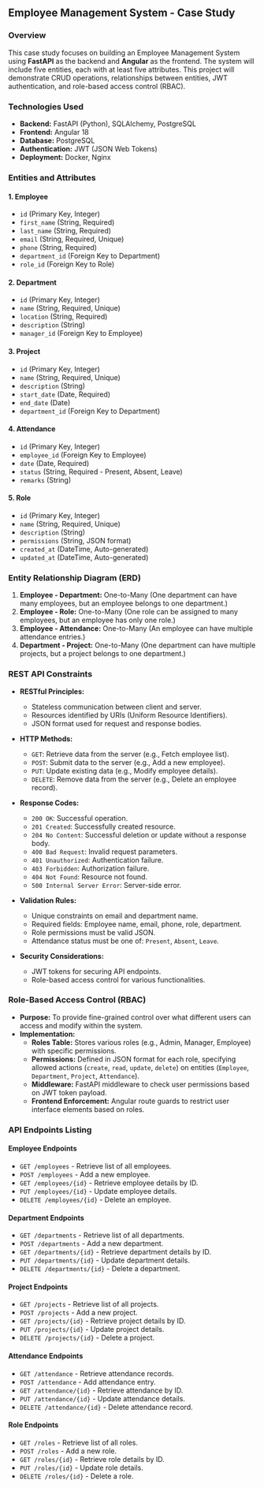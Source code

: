 ## Employee Management System - Case Study

### Overview
This case study focuses on building an Employee Management System using **FastAPI** as the backend and **Angular** as the frontend. The system will include five entities, each with at least five attributes. This project will demonstrate CRUD operations, relationships between entities, JWT authentication, and role-based access control (RBAC).

### Technologies Used
- **Backend:** FastAPI (Python), SQLAlchemy, PostgreSQL
- **Frontend:** Angular 18
- **Database:** PostgreSQL
- **Authentication:** JWT (JSON Web Tokens)
- **Deployment:** Docker, Nginx

### Entities and Attributes

#### 1. Employee
- `id` (Primary Key, Integer)
- `first_name` (String, Required)
- `last_name` (String, Required)
- `email` (String, Required, Unique)
- `phone` (String, Required)
- `department_id` (Foreign Key to Department)
- `role_id` (Foreign Key to Role)

#### 2. Department
- `id` (Primary Key, Integer)
- `name` (String, Required, Unique)
- `location` (String, Required)
- `description` (String)
- `manager_id` (Foreign Key to Employee)

#### 3. Project
- `id` (Primary Key, Integer)
- `name` (String, Required, Unique)
- `description` (String)
- `start_date` (Date, Required)
- `end_date` (Date)
- `department_id` (Foreign Key to Department)

#### 4. Attendance
- `id` (Primary Key, Integer)
- `employee_id` (Foreign Key to Employee)
- `date` (Date, Required)
- `status` (String, Required - Present, Absent, Leave)
- `remarks` (String)

#### 5. Role
- `id` (Primary Key, Integer)
- `name` (String, Required, Unique)
- `description` (String)
- `permissions` (String, JSON format)
- `created_at` (DateTime, Auto-generated)
- `updated_at` (DateTime, Auto-generated)

### Entity Relationship Diagram (ERD)

1. **Employee - Department:** One-to-Many (One department can have many employees, but an employee belongs to one department.)
2. **Employee - Role:** One-to-Many (One role can be assigned to many employees, but an employee has only one role.)
3. **Employee - Attendance:** One-to-Many (An employee can have multiple attendance entries.)
4. **Department - Project:** One-to-Many (One department can have multiple projects, but a project belongs to one department.)

### REST API Constraints

- **RESTful Principles:**
  - Stateless communication between client and server.
  - Resources identified by URIs (Uniform Resource Identifiers).
  - JSON format used for request and response bodies.

- **HTTP Methods:**
  - `GET`: Retrieve data from the server (e.g., Fetch employee list).
  - `POST`: Submit data to the server (e.g., Add a new employee).
  - `PUT`: Update existing data (e.g., Modify employee details).
  - `DELETE`: Remove data from the server (e.g., Delete an employee record).

- **Response Codes:**
  - `200 OK`: Successful operation.
  - `201 Created`: Successfully created resource.
  - `204 No Content`: Successful deletion or update without a response body.
  - `400 Bad Request`: Invalid request parameters.
  - `401 Unauthorized`: Authentication failure.
  - `403 Forbidden`: Authorization failure.
  - `404 Not Found`: Resource not found.
  - `500 Internal Server Error`: Server-side error.

- **Validation Rules:**
  - Unique constraints on email and department name.
  - Required fields: Employee name, email, phone, role, department.
  - Role permissions must be valid JSON.
  - Attendance status must be one of: `Present`, `Absent`, `Leave`.

- **Security Considerations:**
  - JWT tokens for securing API endpoints.
  - Role-based access control for various functionalities.

### Role-Based Access Control (RBAC)
- **Purpose:** To provide fine-grained control over what different users can access and modify within the system.
- **Implementation:**
  - **Roles Table:** Stores various roles (e.g., Admin, Manager, Employee) with specific permissions.
  - **Permissions:** Defined in JSON format for each role, specifying allowed actions (`create`, `read`, `update`, `delete`) on entities (`Employee`, `Department`, `Project`, `Attendance`).
  - **Middleware:** FastAPI middleware to check user permissions based on JWT token payload.
  - **Frontend Enforcement:** Angular route guards to restrict user interface elements based on roles.

### API Endpoints Listing

#### Employee Endpoints
- `GET /employees` - Retrieve list of all employees.
- `POST /employees` - Add a new employee.
- `GET /employees/{id}` - Retrieve employee details by ID.
- `PUT /employees/{id}` - Update employee details.
- `DELETE /employees/{id}` - Delete an employee.

#### Department Endpoints
- `GET /departments` - Retrieve list of all departments.
- `POST /departments` - Add a new department.
- `GET /departments/{id}` - Retrieve department details by ID.
- `PUT /departments/{id}` - Update department details.
- `DELETE /departments/{id}` - Delete a department.

#### Project Endpoints
- `GET /projects` - Retrieve list of all projects.
- `POST /projects` - Add a new project.
- `GET /projects/{id}` - Retrieve project details by ID.
- `PUT /projects/{id}` - Update project details.
- `DELETE /projects/{id}` - Delete a project.

#### Attendance Endpoints
- `GET /attendance` - Retrieve attendance records.
- `POST /attendance` - Add attendance entry.
- `GET /attendance/{id}` - Retrieve attendance by ID.
- `PUT /attendance/{id}` - Update attendance details.
- `DELETE /attendance/{id}` - Delete attendance record.

#### Role Endpoints
- `GET /roles` - Retrieve list of all roles.
- `POST /roles` - Add a new role.
- `GET /roles/{id}` - Retrieve role details by ID.
- `PUT /roles/{id}` - Update role details.
- `DELETE /roles/{id}` - Delete a role.
